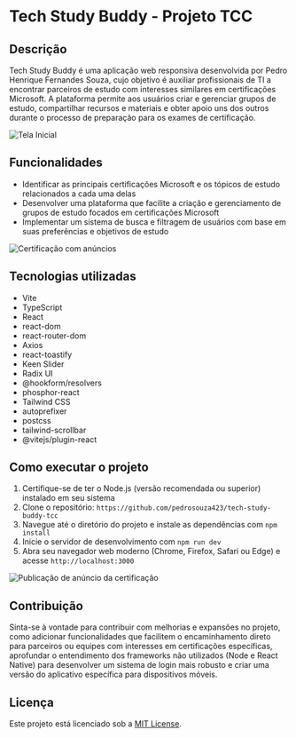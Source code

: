 # Tech Study Buddy - Projeto TCC

## Descrição

Tech Study Buddy é uma aplicação web responsiva desenvolvida por Pedro Henrique Fernandes Souza, cujo objetivo é auxiliar profissionais de TI a encontrar parceiros de estudo com interesses similares em certificações Microsoft. A plataforma permite aos usuários criar e gerenciar grupos de estudo, compartilhar recursos e materiais e obter apoio uns dos outros durante o processo de preparação para os exames de certificação.

![Tela Inicial](../microsoft-study-buddy-tcc/src/assets/pages/tela-inicial.png)

## Funcionalidades

- Identificar as principais certificações Microsoft e os tópicos de estudo relacionados a cada uma delas
- Desenvolver uma plataforma que facilite a criação e gerenciamento de grupos de estudo focados em certificações Microsoft
- Implementar um sistema de busca e filtragem de usuários com base em suas preferências e objetivos de estudo

![Certificação com anúncios](../microsoft-study-buddy-tcc/src/assets/pages/certificacao-anuncio.png)

## Tecnologias utilizadas

- Vite
- TypeScript
- React
- react-dom
- react-router-dom
- Axios
- react-toastify
- Keen Slider
- Radix UI
- @hookform/resolvers
- phosphor-react
- Tailwind CSS
- autoprefixer
- postcss
- tailwind-scrollbar
- @vitejs/plugin-react

## Como executar o projeto

1. Certifique-se de ter o Node.js (versão recomendada ou superior) instalado em seu sistema
2. Clone o repositório: `https://github.com/pedrosouza423/tech-study-buddy-tcc`
3. Navegue até o diretório do projeto e instale as dependências com `npm install`
4. Inicie o servidor de desenvolvimento com `npm run dev`
5. Abra seu navegador web moderno (Chrome, Firefox, Safari ou Edge) e acesse `http://localhost:3000`

![Publicação de anúncio da certificação](../microsoft-study-buddy-tcc/src/assets/pages/publicacao-anuncio.png)

## Contribuição

Sinta-se à vontade para contribuir com melhorias e expansões no projeto, como adicionar funcionalidades que facilitem o encaminhamento direto para parceiros ou equipes com interesses em certificações específicas, aprofundar o entendimento dos frameworks não utilizados (Node e React Native) para desenvolver um sistema de login mais robusto e criar uma versão do aplicativo específica para dispositivos móveis.

## Licença

Este projeto está licenciado sob a [MIT License](LICENSE).
